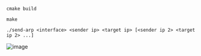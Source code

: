 ```
cmake build
```
```
make
```

```
./send-arp <interface> <sender ip> <target ip> [<sender ip 2> <target ip 2> ...]
```
![image](https://github.com/SecDev2nd/send-arp/assets/105000701/243fa075-64b9-458f-b399-b7b098df7a2c)
